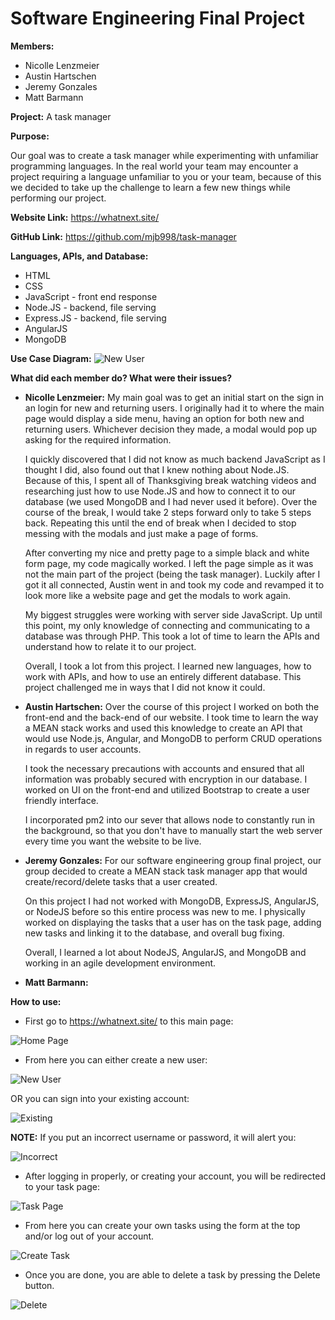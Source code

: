 # **Software Engineering Final Project**

**Members:**
* Nicolle Lenzmeier
* Austin Hartschen
* Jeremy Gonzales
* Matt Barmann

**Project:** A task manager

**Purpose:**

Our goal was to create a task manager while experimenting with unfamiliar programming languages. In the real world your team may encounter a project requiring a language unfamiliar to you or your team, because of this we decided to take up the challenge to learn a few new things while performing our project.

**Website Link:** https://whatnext.site/

**GitHub Link:** https://github.com/mjb998/task-manager

**Languages, APIs, and Database:**
* HTML
* CSS
* JavaScript - front end response
* Node.JS - backend, file serving
* Express.JS - backend, file serving
* AngularJS
* MongoDB

**Use Case Diagram:**
![New User](https://raw.githubusercontent.com/mjb998/task-manager/Nicolle/Screenshots/UC.png)

**What did each member do? What were their issues?**
* **Nicolle Lenzmeier:** My main goal was to get an initial start on the sign in an login for new and returning users. I originally had it to where the main page would display a side menu, having an option for both new and returning users. Whichever decision they made, a modal would pop up asking for the required information.

  I quickly discovered that I did not know as much backend JavaScript as I thought I did, also found out that I knew nothing about Node.JS. Because of this, I spent all of Thanksgiving break watching videos and researching just how to use Node.JS and how to connect it to our database (we used MongoDB and I had never used it before). Over the course of the break, I would take 2 steps forward only to take 5 steps back. Repeating this until the end of break when I decided to stop messing with the modals and just make a page of forms.

  After converting my nice and pretty page to a simple black and white form page, my code magically worked. I left the page simple as it was not the main part of the project (being the task manager). Luckily after I got it all connected, Austin went in and took my code and revamped it to look more like a website page and get the modals to work again.

  My biggest struggles were working with server side JavaScript. Up until this point, my only knowledge of connecting and communicating to a database was through PHP. This took a lot of time to learn the APIs and understand how to relate it to our project.

  Overall, I took a lot from this project. I learned new languages, how to work with APIs, and how to use an entirely different database. This project challenged me in ways that I did not know it could.  

* **Austin Hartschen:** Over the course of this project I worked on both the front-end and the back-end of our website. I took time to learn the way a MEAN stack works and used this knowledge to create an API that would use Node.js, Angular, and MongoDB to perform CRUD operations in regards to user accounts.

  I took the necessary precautions with accounts and ensured that all information was probably secured with encryption in our database. I worked on UI on the front-end and utilized Bootstrap to create a user friendly interface.

  I incorporated pm2 into our sever that allows node to constantly run in the background, so that you don't have to manually start the web server every time you want the website to be live.


* **Jeremy Gonzales:** For our software engineering group final project, our group decided to create a MEAN stack task manager app that would create/record/delete tasks that a user created.

  On this project I had not worked with MongoDB, ExpressJS, AngularJS, or NodeJS before so this entire process was new to me. I physically worked on displaying the tasks that a user has on the task page, adding new tasks and linking it to the database, and overall bug fixing.

  Overall, I learned a lot about NodeJS, AngularJS, and MongoDB and working in an agile development environment.

* **Matt Barmann:**

**How to use:**

* First go to https://whatnext.site/ to this main page:

![Home Page](https://raw.githubusercontent.com/mjb998/task-manager/Nicolle/Screenshots/ss1.png)

* From here you can either create a new user:

![New User](https://raw.githubusercontent.com/mjb998/task-manager/Nicolle/Screenshots/ss10.png)

OR you can sign into your existing account:

![Existing](https://raw.githubusercontent.com/mjb998/task-manager/Nicolle/Screenshots/ss9.png)  

**NOTE:** If you put an incorrect username or password, it will alert you:

![Incorrect](https://raw.githubusercontent.com/mjb998/task-manager/Nicolle/Screenshots/ss8.png)

* After logging in properly, or creating your account, you will be redirected to your task page:

![Task Page](https://raw.githubusercontent.com/mjb998/task-manager/Nicolle/Screenshots/ss7.png)

* From here you can create your own tasks using the form at the top and/or log out of your account.

![Create Task](https://raw.githubusercontent.com/mjb998/task-manager/Nicolle/Screenshots/ss4.png)

* Once you are done, you are able to delete a task by pressing the Delete button.

![Delete](https://raw.githubusercontent.com/mjb998/task-manager/Nicolle/Screenshots/ss5.png)
